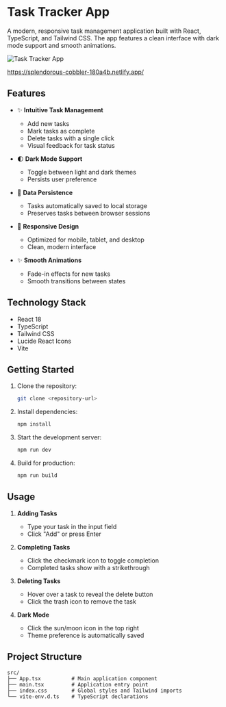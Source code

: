 # Task Tracker App

A modern, responsive task management application built with React, TypeScript, and Tailwind CSS. The app features a clean interface with dark mode support and smooth animations.

![Task Tracker App](https://imgur.com/a/bYa2pMk)

https://splendorous-cobbler-180a4b.netlify.app/

## Features

- ✨ **Intuitive Task Management**
  - Add new tasks
  - Mark tasks as complete
  - Delete tasks with a single click
  - Visual feedback for task status

- 🌓 **Dark Mode Support**
  - Toggle between light and dark themes
  - Persists user preference

- 💾 **Data Persistence**
  - Tasks automatically saved to local storage
  - Preserves tasks between browser sessions

- 🎯 **Responsive Design**
  - Optimized for mobile, tablet, and desktop
  - Clean, modern interface

- ✨ **Smooth Animations**
  - Fade-in effects for new tasks
  - Smooth transitions between states

## Technology Stack

- React 18
- TypeScript
- Tailwind CSS
- Lucide React Icons
- Vite

## Getting Started

1. Clone the repository:
   ```bash
   git clone <repository-url>
   ```

2. Install dependencies:
   ```bash
   npm install
   ```

3. Start the development server:
   ```bash
   npm run dev
   ```

4. Build for production:
   ```bash
   npm run build
   ```

## Usage

1. **Adding Tasks**
   - Type your task in the input field
   - Click "Add" or press Enter

2. **Completing Tasks**
   - Click the checkmark icon to toggle completion
   - Completed tasks show with a strikethrough

3. **Deleting Tasks**
   - Hover over a task to reveal the delete button
   - Click the trash icon to remove the task

4. **Dark Mode**
   - Click the sun/moon icon in the top right
   - Theme preference is automatically saved

## Project Structure

```
src/
├── App.tsx          # Main application component
├── main.tsx         # Application entry point
├── index.css        # Global styles and Tailwind imports
└── vite-env.d.ts    # TypeScript declarations
```

